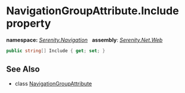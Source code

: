 # NavigationGroupAttribute.Include property
**namespace:** *[Serenity.Navigation](../../README.md#serenity.navigation-namespace)*   **assembly**: *[Serenity.Net.Web](../../README.md)*

```csharp
public string[] Include { get; set; }
```

## See Also

* class [NavigationGroupAttribute](../NavigationGroupAttribute.md)
